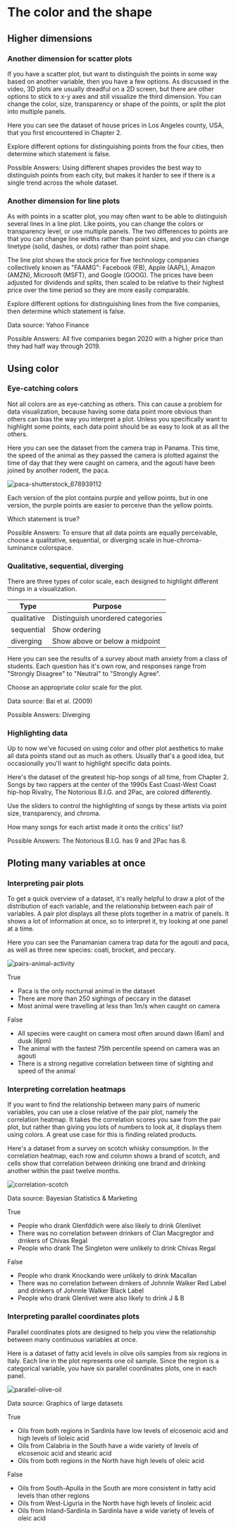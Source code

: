 # The color and the shape

## Higher dimensions

### Another dimension for scatter plots

If you have a scatter plot, but want to distinguish the points in some way based on another variable, then you have a few options. As discussed in the video, 3D plots are usually dreadful on a 2D screen, but there are other options to stick to x-y axes and still visualize the third dimension. You can change the color, size, transparency or shape of the points, or split the plot into multiple panels.

Here you can see the dataset of house prices in Los Angeles county, USA, that you first encountered in Chapter 2.

Explore different options for distinguishing points from the four cities, then determine which statement is false.

Possible Answers: Using different shapes provides the best way to distinguish points from each city, but makes it harder to see if there is a single trend across the whole dataset.

### Another dimension for line plots

As with points in a scatter plot, you may often want to be able to distinguish several lines in a line plot. Like points, you can change the colors or transparency level, or use multiple panels. The two differences to points are that you can change line widths rather than point sizes, and you can change linetype (solid, dashes, or dots) rather than point shape.

The line plot shows the stock price for five technology companies collectively known as "FAAMG": Facebook (FB), Apple (AAPL), Amazon (AMZN), Microsoft (MSFT), and Google (GOOG). The prices have been adjusted for dividends and splits, then scaled to be relative to their highest price over the time period so they are more easily comparable.

Explore different options for distinguishing lines from the five companies, then determine which statement is false.

Data source: Yahoo Finance

Possible Answers: All five companies began 2020 with a higher price than they had half way through 2019.

## Using color

### Eye-catching colors

Not all colors are as eye-catching as others. This can cause a problem for data visualization, because having some data point more obvious than others can bias the way you interpret a plot. Unless you specifically want to highlight some points, each data point should be as easy to look at as all the others.

Here you can see the dataset from the camera trap in Panama. This time, the speed of the animal as they passed the camera is plotted against the time of day that they were caught on camera, and the agouti have been joined by another rodent, the paca.

![paca-shutterstock_678939112](paca-shutterstock_678939112.jpg)

Each version of the plot contains purple and yellow points, but in one version, the purple points are easier to perceive than the yellow points.

Which statement is true?

Possible Answers: To ensure that all data points are equally perceivable, choose a qualitative, sequential, or diverging scale in hue-chroma-luminance colorspace.

### Qualitative, sequential, diverging

There are three types of color scale, each designed to highlight different things in a visualization.

|Type	| Purpose
|---|---|
qualitative |	Distinguish unordered categories
sequential |	Show ordering
diverging	| Show above or below a midpoint

Here you can see the results of a survey about math anxiety from a class of students. Each question has it's own row, and responses range from "Strongly Disagree" to "Neutral" to "Strongly Agree".

Choose an appropriate color scale for the plot.

Data source: Bai et al. (2009)

Possible Answers: Diverging

### Highlighting data

Up to now we've focused on using color and other plot aesthetics to make all data points stand out as much as others. Usually that's a good idea, but occasionally you'll want to highlight specific data points.

Here's the dataset of the greatest hip-hop songs of all time, from Chapter 2. Songs by two rappers at the center of the 1990s East Coast-West Coast hip-hop Rivalry, The Notorious B.I.G. and 2Pac, are colored differently.

Use the sliders to control the highlighting of songs by these artists via point size, transparency, and chroma.

How many songs for each artist made it onto the critics' list?

Possible Answers: The Notorious B.I.G. has 9 and 2Pac has 8.

## Ploting many variables at once

### Interpreting pair plots

To get a quick overview of a dataset, it's really helpful to draw a plot of the distribution of each variable, and the relationship between each pair of variables. A pair plot displays all these plots together in a matrix of panels. It shows a lot of information at once, so to interpret it, try looking at one panel at a time.

Here you can see the Panamanian camera trap data for the agouti and paca, as well as three new species: coati, brocket, and peccary.

![pairs-animal-activity](pairs-animal-activity.png)

True

- Paca is the only nocturnal animal in the dataset
- There are more than 250 sighings of peccary in the dataset
- Most animal were travelling at less than 1m/s when caught on camera

False

- All species were caught on camera most often around dawn (6am) and dusk (6pm)
- The animal with the fastest 75th percentile speend on camera was an agouti
- There is a strong negative correlation between time of sighting and speed of the animal

### Interpreting correlation heatmaps

If you want to find the relationship between many pairs of numeric variables, you can use a close relative of the pair plot, namely the correlation heatmap. It takes the correlation scores you saw from the pair plot, but rather than giving you lots of numbers to look at, it displays them using colors. A great use case for this is finding related products.

Here's a dataset from a survey on scotch whisky consumption. In the correlation heatmap, each row and column shows a brand of scotch, and cells show that correlation between drinking one brand and drinking another within the past twelve months.

![correlation-scotch](correlation-scotch.png)

Data source: Bayesian Statistics & Marketing

True

- People who drank Glenfddich were also likely to drink Glenlivet
- There was no correlation between drinkers of Clan Macgregtor and drnkers of Chivas Regal
- People who drank The Singleton were unlikely to drink Chivas Regal

False

- People who drank Knockando were unlikely to drink Macallan
- There was no correlation between drnkers of Johnnle Walker Red Label and drinkers of Johnnle Walker Black Label
- People who drank Glenlivet were also likely to drink J & B

### Interpreting parallel coordinates plots

Parallel coordinates plots are designed to help you view the relationship between many continuous variables at once.

Here is a dataset of fatty acid levels in olive oils samples from six regions in Italy. Each line in the plot represents one oil sample. Since the region is a categorical variable, you have six parallel coordinates plots, one in each panel.

![parallel-olive-oil](parallel-olive-oil.png)

Data source: Graphics of large datasets

True

- Oils from both regions in Sardinla have low levels of elcosenoic acid and high levels of lioleic acid
- Oils from Calabria in the South have a wide variety of levels of elcosenoic acid and stearic acid
- Oils from both regions in the North have high levels of oleic acid

False

- Oils from South-Apulla in the South are more consistent in fatty acid levels than other regions
- Oils from West-Liguria in the North have high levels of linoleic acid
- Oils from Inland-Sardinla in Sardinla have a wide variety of levels of oleic acid
